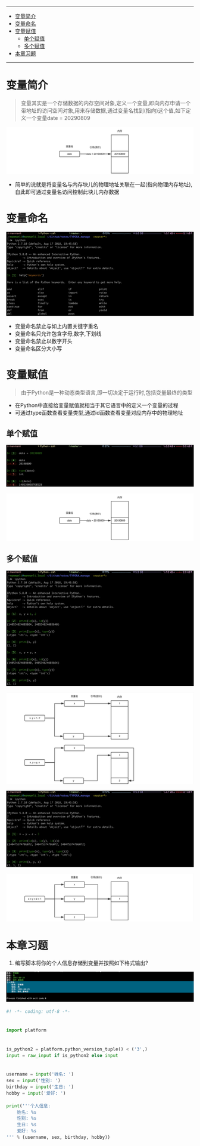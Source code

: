 ----

* [变量简介](#变量简介)
* [变量命名](#变量命名)
* [变量赋值](#变量赋值)
  * [单个赋值](#单个赋值)
  * [多个赋值](#多个赋值)
* [本章习题](#本章习题)

----

# 变量简介

> 变量其实是一个存储数据的内存空间对象,定义一个变量,即向内存申请一个带地址的访问空间对象,用来存储数据,通过变量名找到(指向)这个值,如下定义一个变量date = 20290809

![image-20190809154011634](初识变量.assets/image-20190809154011634.png)

* 简单的说就是将变量名与内存块儿的物理地址关联在一起(指向物理内存地址),自此即可通过变量名访问控制此块儿内存数据

# 变量命名

![image-20190809154723832](初识变量.assets/image-20190809154723832.png)

* 变量命名禁止与如上内置关键字重名
* 变量命名只允许包含字母,数字,下划线
* 变量命名禁止以数字开头
* 变量命名区分大小写

# 变量赋值

> 由于Python是一种动态类型语言,即一切决定于运行时,包括变量最终的类型

* 在Python中直接给变量赋值就相当于其它语言中的定义一个变量的过程
* 可通过type函数查看变量类型,通过id函数查看变量对应内存中的物理地址

## 单个赋值

![image-20190809155859708](初识变量.assets/image-20190809155859708.png)

![image-20190809154011634](初识变量.assets/image-20190809154011634.png)

## 多个赋值

![image-20190809161848201](初识变量.assets/image-20190809161848201.png)

![image-20190809161055171](初识变量.assets/image-20190809161055171.png)

![image-20190809162215194](初识变量.assets/image-20190809162215194.png)

![image-20190809162339036](初识变量.assets/image-20190809162339036.png)

# 本章习题

1. 编写脚本将你的个人信息存储到变量并按照如下格式输出?

![image-20190810180651173](初识变量.assets/image-20190810180651173.png)

```python
#! -*- coding: utf-8 -*-


import platform


is_python2 = platform.python_version_tuple() < ('3',)
input = raw_input if is_python2 else input


username = input('姓名: ')
sex = input('性别: ')
birthday = input('生日: ')
hobby = input('爱好: ')

print('''个人信息:
    姓名: %s
    性别: %s
    生日: %s
    爱好: %s
''' % (username, sex, birthday, hobby))
```

